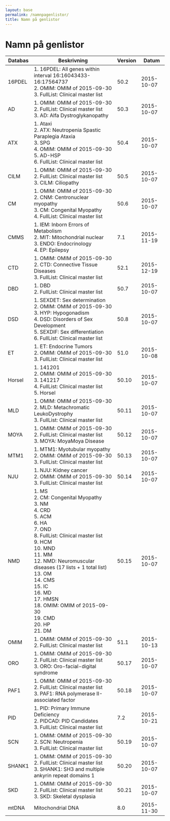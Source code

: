 ```yaml
---
layout: base
permalink: /namnpagenlistor/
title: Namn på genlistor
---
```


# Namn på genlistor

|Databas|Beskrivning|Version|Datum|
|---|---|---|---|
|16PDEL|1. 16PDEL: All genes within interval 16:16043433-16:17564737<br />2. OMIM: OMIM of 2015-09-30<br />3. FullList: Clinical master list<br />|50.2|2015-10-07|
|AD|1. OMIM: OMIM of 2015-09-30<br />2. FullList: Clinical master list<br />3. AD: Alfa Dystroglykanopathy<br />|50.3|2015-10-07|
|ATX|1. Ataxi<br />2. ATX: Neutropenia Spastic Paraplegia Ataxia<br />3. SPG<br />4. OMIM: OMIM of 2015-09-30<br />5. AD-HSP<br />6. FullList: Clinical master list<br />|50.4|2015-10-07|
|CILM|1. OMIM: OMIM of 2015-09-30<br />2. FullList: Clinical master list<br />3. CILM: Ciliopathy<br />|50.5|2015-10-07|
|CM|1. OMIM: OMIM of 2015-09-30<br />2. CNM: Centronuclear myopathy<br />3. CM: Congenital Myopathy<br />4. FullList: Clinical master list<br />|50.6|2015-10-07|
|CMMS|1. IEM: Inborn Errors of Metabolism<br />2. MIT: Mitochondrial nuclear<br />3. ENDO: Endocrinology<br />4. EP: Epilepsy<br />|7.1|2015-11-19|
|CTD|1. OMIM: OMIM of 2015-09-30<br />2. CTD: Connective Tissue Diseases<br />3. FullList: Clinical master list<br />|52.1|2015-12-19|
|DBD|1. DBD<br />2. FullList: Clinical master list<br />|50.7|2015-10-07|
|DSD|1. SEXDET: Sex determination<br />2. OMIM: OMIM of 2015-09-30<br />3. HYP: Hypogonadism<br />4. DSD: Disorders of Sex Development<br />5. SEXDIF: Sex differentiation<br />6. FullList: Clinical master list<br />|50.8|2015-10-07|
|ET|1. ET: Endocrine Tumors<br />2. OMIM: OMIM of 2015-09-30<br />3. FullList: Clinical master list<br />|51.0|2015-10-08|
|Horsel|1. 141201<br />2. OMIM: OMIM of 2015-09-30<br />3. 141217<br />4. FullList: Clinical master list<br />5. Horsel<br />|50.10|2015-10-07|
|MLD|1. OMIM: OMIM of 2015-09-30<br />2. MLD: Metachromatic LeukoDystrophy<br />3. FullList: Clinical master list<br />|50.11|2015-10-07|
|MOYA|1. OMIM: OMIM of 2015-09-30<br />2. FullList: Clinical master list<br />3. MOYA: MoyaMoya Disease<br />|50.12|2015-10-07|
|MTM1|1. MTM1: Myotubular myopathy<br />2. OMIM: OMIM of 2015-09-30<br />3. FullList: Clinical master list<br />|50.13|2015-10-07|
|NJU|1. NJU: Kidney cancer<br />2. OMIM: OMIM of 2015-09-30<br />3. FullList: Clinical master list<br />|50.14|2015-10-07|
|NMD|1. MS<br />2. CM: Congenital Myopathy<br />3. NM<br />4. CRD<br />5. ACM<br />6. HA<br />7. OND<br />8. FullList: Clinical master list<br />9. HCM<br />10. MND<br />11. MM<br />12. NMD: Neuromuscular diseases (17 lists + 1 total list)<br />13. OM<br />14. CMS<br />15. IC<br />16. MD<br />17. HMSN<br />18. OMIM: OMIM of 2015-09-30<br />19. CMD<br />20. HP<br />21. DM<br />|50.15|2015-10-07|
|OMIM|1. OMIM: OMIM of 2015-09-30<br />2. FullList: Clinical master list<br />|51.1|2015-10-13|
|ORO|1. OMIM: OMIM of 2015-09-30<br />2. FullList: Clinical master list<br />3. ORO: Oro-facial-digital syndrome<br />|50.17|2015-10-07|
|PAF1|1. OMIM: OMIM of 2015-09-30<br />2. FullList: Clinical master list<br />3. PAF1: RNA polymerase II-associated factor<br />|50.18|2015-10-07|
|PID|1. PID: Primary Immune Deficiency<br />2. PIDCAD: PID Candidates<br />3. FullList: Clinical master list<br />|7.2|2015-10-21|
|SCN|1. OMIM: OMIM of 2015-09-30<br />2. SCN: Neutropenia<br />3. FullList: Clinical master list<br />|50.19|2015-10-07|
|SHANK1|1. OMIM: OMIM of 2015-09-30<br />2. FullList: Clinical master list<br />3. SHANK1: SH3 and multiple ankyrin repeat domains 1<br />|50.20|2015-10-07|
|SKD|1. OMIM: OMIM of 2015-09-30<br />2. FullList: Clinical master list<br />3. SKD: Skeletal dysplasia<br />|50.21|2015-10-07|
|mtDNA|Mitochondrial DNA|8.0|2015-11-30|
